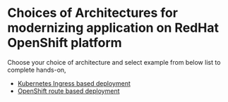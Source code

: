# Choices of Architectures for modernizing application on RedHat OpenShift platform

Choose your choice of architecture and select example from below list to complete hands-on,

* [Kubernetes Ingress based deployment](Ingress-deployment/README.md)
* [OpenShift route based deployment](openshift-routes-deployment/README.md)